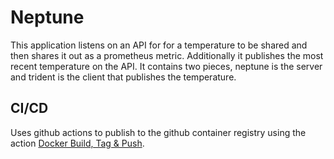# Neptune
This application listens on an API for for a temperature to be shared and then shares it out as a prometheus metric.  Additionally it publishes the most recent temperature on the API.  It contains two pieces, neptune is the server and trident is the client that publishes the temperature.

## CI/CD
Uses github actions to publish to the github container registry using the action [Docker Build, Tag & Push](https://github.com/marketplace/actions/docker-build-tag-push).  